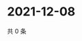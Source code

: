 # 2021-12-08

共 0 条

<!-- BEGIN WEIBO -->
<!-- 最后更新时间 Wed Dec 08 2021 12:01:03 GMT+0800 (China Standard Time) -->

<!-- END WEIBO -->
